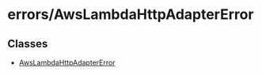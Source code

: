 # errors/AwsLambdaHttpAdapterError

## Classes

- [AwsLambdaHttpAdapterError](classes/AwsLambdaHttpAdapterError.md)
